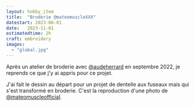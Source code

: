 ```yaml
---
layout: hobby_item
title:  "Broderie @mateomuscleXXX"
datestart: 2023-06-01
date:   2023-11-01
estimatedtime: 2h
craft: embroidery
images:
  - "global.jpg"
---
```

Après un atelier de broderie avec [@audeherrard](https://www.audeherrard.com/) en septembre 2022, je reprends ce que j'y ai appris pour ce projet.

J'ai fait le dessin au départ pour un projet de dentelle aux fuseaux mais qui s'est transformé en broderie.
C'est la reproduction d'une photo de [@mateomuscleofficial](https://www.instagram.com/mateomuscleofficial/).
